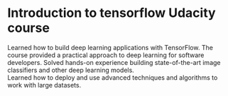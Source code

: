 # Introduction to tensorflow Udacity course

Learned how to build deep learning applications with TensorFlow. 
The course provided a practical approach to deep learning for software developers. 
Solved hands-on experience building state-of-the-art image classifiers and other deep learning models.  
Learned how to deploy and use advanced techniques and algorithms to work with large datasets. 
